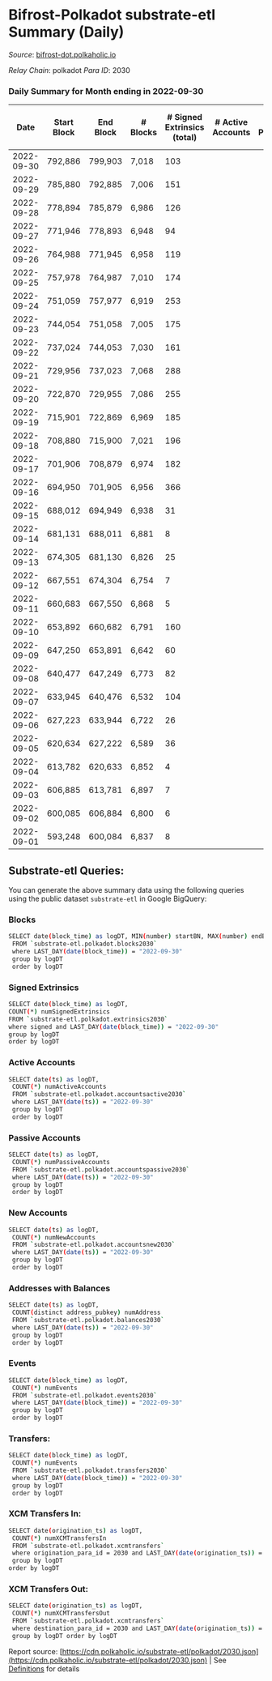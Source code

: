 # Bifrost-Polkadot substrate-etl Summary (Daily)

_Source_: [bifrost-dot.polkaholic.io](https://bifrost-dot.polkaholic.io)

*Relay Chain*: polkadot
*Para ID*: 2030



### Daily Summary for Month ending in 2022-09-30


| Date | Start Block | End Block | # Blocks | # Signed Extrinsics (total) | # Active Accounts | # Passive | # New | # Addresses with Balances | # Events | # Transfers | # XCM Transfers In | # XCM Transfers Out | Issues | 
| ---- | ----------- | --------- | -------- | --------------------------- | ----------------- | --------- | ----- | ------------------------- | -------- | ----------- | ------------------ | ------------------- | ------ |
| 2022-09-30 | 792,886 | 799,903 | 7,018 | 103 |  |  |  | 2,805 | 14,887 | 43  | 5 ($2,529.47) | 3 ($655.19) |  |
| 2022-09-29 | 785,880 | 792,885 | 7,006 | 151 |  |  |  |  | 15,406 | 103  | 17 ($7,706.85) | 5 ($676.26) |  |
| 2022-09-28 | 778,894 | 785,879 | 6,986 | 126 |  |  |  |  | 15,147 | 116  | 13 ($7,787.56) | 2 ($4,782.37) |  |
| 2022-09-27 | 771,946 | 778,893 | 6,948 | 94 |  |  |  |  | 14,759 | 94  | 10 ($6,704.63) | 6 ($1,646.07) |  |
| 2022-09-26 | 764,988 | 771,945 | 6,958 | 119 |  |  |  |  | 14,955 | 127  | 6 ($297.16) | 2 ($55.45) |  |
| 2022-09-25 | 757,978 | 764,987 | 7,010 | 174 |  |  |  |  | 15,415 | 114  | 9 ($45,839.86) | 9 ($26,503.59) |  |
| 2022-09-24 | 751,059 | 757,977 | 6,919 | 253 |  |  |  |  | 15,833 | 219  | 15 ($5,509.93) | 3 ($1,608.47) |  |
| 2022-09-23 | 744,054 | 751,058 | 7,005 | 175 |  |  |  |  | 15,592 | 129  | 29 ($12,014.48) |   |  |
| 2022-09-22 | 737,024 | 744,053 | 7,030 | 161 |  |  |  |  | 15,614 | 105  | 44 ($10,378.87) | 3 ($93.04) |  |
| 2022-09-21 | 729,956 | 737,023 | 7,068 | 288 |  |  |  |  | 16,967 | 175  | 58 ($656,380.67) | 1 ($6,927.26) |  |
| 2022-09-20 | 722,870 | 729,955 | 7,086 | 255 |  |  |  |  | 16,573 | 179  | 54 ($13,764.72) | 2 ($113.77) |  |
| 2022-09-19 | 715,901 | 722,869 | 6,969 | 185 |  |  |  | 2,641 | 15,551 | 153 ($131.04) | 43 ($30,001.69) | 4 ($1,525.56) |  |
| 2022-09-18 | 708,880 | 715,900 | 7,021 | 196 |  |  |  | 2,628 | 15,701 | 107 ($59.68) | 31 ($23,752.15) | 2 ($688.05) |  |
| 2022-09-17 | 701,906 | 708,879 | 6,974 | 182 |  |  |  | 2,609 | 15,704 | 141 ($1,086.63) | 53 ($737,842.53) |   |  |
| 2022-09-16 | 694,950 | 701,905 | 6,956 | 366 |  |  |  | 2,577 | 17,226 | 281 ($54,349.52) | 98 ($107,413.39) | 2 ($13.83) |  |
| 2022-09-15 | 688,012 | 694,949 | 6,938 | 31 |  |  |  | 2,525 | 18,794 | 1,771 ($56,422.68) |   |   |  |
| 2022-09-14 | 681,131 | 688,011 | 6,881 | 8 |  |  |  | 2,523 | 13,827 |   |   |   |  |
| 2022-09-13 | 674,305 | 681,130 | 6,826 | 25 |  |  |  | 2,523 | 13,880 | 8  | 2 ($3,790.86) |   |  |
| 2022-09-12 | 667,551 | 674,304 | 6,754 | 7 |  |  |  | 2,521 | 13,567 |   |   |   |  |
| 2022-09-11 | 660,683 | 667,550 | 6,868 | 5 |  |  |  |  | 13,782 |   |   |   |  |
| 2022-09-10 | 653,892 | 660,682 | 6,791 | 160 |  |  |  |  | 14,903 |   |   |   |  |
| 2022-09-09 | 647,250 | 653,891 | 6,642 | 60 |  |  |  | 2,521 | 13,823 | 13 ($205,780.00) | 3 ($68,309.03) |   |  |
| 2022-09-08 | 640,477 | 647,249 | 6,773 | 82 |  |  |  | 2,512 | 14,234 | 8 ($7,347.69) |   |   |  |
| 2022-09-07 | 633,945 | 640,476 | 6,532 | 104 |  |  |  | 2,506 | 26,275 | 3,717 ($0.46) | 2 ($181.36) |   |  |
| 2022-09-06 | 627,223 | 633,944 | 6,722 | 26 |  |  |  | 1,341 | 13,671 | 3 ($0.04) | 2 ($16.04) | 1 ($6.52) |  |
| 2022-09-05 | 620,634 | 627,222 | 6,589 | 36 |  |  |  | 1,340 | 15,765 | 786 ($64,954.82) |   |   |  |
| 2022-09-04 | 613,782 | 620,633 | 6,852 | 4 |  |  |  | 1,339 | 13,733 | 1 ($0.70) |   |   |  |
| 2022-09-03 | 606,885 | 613,781 | 6,897 | 7 |  |  |  | 1,338 | 13,840 | 1 ($1.78) |   |   |  |
| 2022-09-02 | 600,085 | 606,884 | 6,800 | 6 |  |  |  | 1,337 | 13,647 | 5 ($0.61) |   |   |  |
| 2022-09-01 | 593,248 | 600,084 | 6,837 | 8 |  |  |  | 1,334 | 13,727 | 6 ($0.06) |   |   |  |

## Substrate-etl Queries:
You can generate the above summary data using the following queries using the public dataset `substrate-etl` in Google BigQuery:

### Blocks
```bash
SELECT date(block_time) as logDT, MIN(number) startBN, MAX(number) endBN, COUNT(*) numBlocks 
 FROM `substrate-etl.polkadot.blocks2030`  
 where LAST_DAY(date(block_time)) = "2022-09-30" 
 group by logDT 
 order by logDT
```

### Signed Extrinsics
```bash
SELECT date(block_time) as logDT, 
COUNT(*) numSignedExtrinsics 
FROM `substrate-etl.polkadot.extrinsics2030`  
where signed and LAST_DAY(date(block_time)) = "2022-09-30" 
group by logDT 
order by logDT
```

### Active Accounts
```bash
SELECT date(ts) as logDT, 
 COUNT(*) numActiveAccounts 
 FROM `substrate-etl.polkadot.accountsactive2030` 
 where LAST_DAY(date(ts)) = "2022-09-30" 
 group by logDT 
 order by logDT
```

### Passive Accounts
```bash
SELECT date(ts) as logDT, 
 COUNT(*) numPassiveAccounts 
 FROM `substrate-etl.polkadot.accountspassive2030` 
 where LAST_DAY(date(ts)) = "2022-09-30" 
 group by logDT 
 order by logDT
```

### New Accounts
```bash
SELECT date(ts) as logDT, 
 COUNT(*) numNewAccounts 
 FROM `substrate-etl.polkadot.accountsnew2030` 
 where LAST_DAY(date(ts)) = "2022-09-30" 
 group by logDT
 order by logDT
```

### Addresses with Balances
```bash
SELECT date(ts) as logDT,
 COUNT(distinct address_pubkey) numAddress 
 FROM `substrate-etl.polkadot.balances2030` 
 where LAST_DAY(date(ts)) = "2022-09-30" 
 group by logDT 
 order by logDT
```

### Events
```bash
SELECT date(block_time) as logDT, 
 COUNT(*) numEvents 
 FROM `substrate-etl.polkadot.events2030` 
 where LAST_DAY(date(block_time)) = "2022-09-30" 
 group by logDT 
 order by logDT
```

### Transfers:
```bash
SELECT date(block_time) as logDT, 
 COUNT(*) numEvents 
 FROM `substrate-etl.polkadot.transfers2030` 
 where LAST_DAY(date(block_time)) = "2022-09-30" 
 group by logDT 
 order by logDT
```

### XCM Transfers In:
```bash
SELECT date(origination_ts) as logDT, 
 COUNT(*) numXCMTransfersIn 
 FROM `substrate-etl.polkadot.xcmtransfers` 
 where origination_para_id = 2030 and LAST_DAY(date(origination_ts)) = "2022-09-30" 
 group by logDT 
order by logDT
```

### XCM Transfers Out:
```bash
SELECT date(origination_ts) as logDT, 
 COUNT(*) numXCMTransfersOut 
 FROM `substrate-etl.polkadot.xcmtransfers` 
 where destination_para_id = 2030 and LAST_DAY(date(origination_ts)) = "2022-09-30" 
 group by logDT order by logDT
```


Report source: [https://cdn.polkaholic.io/substrate-etl/polkadot/2030.json](https://cdn.polkaholic.io/substrate-etl/polkadot/2030.json) | See [Definitions](/DEFINITIONS.md) for details
